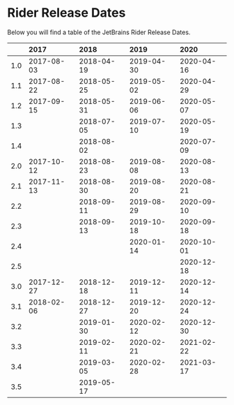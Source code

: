 # Rider Release Dates
Below you will find a table of the JetBrains Rider Release Dates.

|     | 2017       | 2018       | 2019       | 2020       |
|----:|:-----------|:-----------|:-----------|:-----------|
| 1.0 | 2017-08-03 | 2018-04-19 | 2019-04-30 | 2020-04-16 |
| 1.1 | 2017-08-22 | 2018-05-25 | 2019-05-02 | 2020-04-29 |
| 1.2 | 2017-09-15 | 2018-05-31 | 2019-06-06 | 2020-05-07 |
| 1.3 |            | 2018-07-05 | 2019-07-10 | 2020-05-19 |
| 1.4 |            | 2018-08-02 |            | 2020-07-09 |
| 2.0 | 2017-10-12 | 2018-08-23 | 2019-08-08 | 2020-08-13 |
| 2.1 | 2017-11-13 | 2018-08-30 | 2019-08-20 | 2020-08-21 |
| 2.2 |            | 2018-09-11 | 2019-08-29 | 2020-09-10 |
| 2.3 |            | 2018-09-13 | 2019-10-18 | 2020-09-18 |
| 2.4 |            |            | 2020-01-14 | 2020-10-01 |
| 2.5 |            |            |            | 2020-12-18 |
| 3.0 | 2017-12-27 | 2018-12-18 | 2019-12-11 | 2020-12-14 |
| 3.1 | 2018-02-06 | 2018-12-27 | 2019-12-20 | 2020-12-24 |
| 3.2 |            | 2019-01-30 | 2020-02-12 | 2020-12-30 |
| 3.3 |            | 2019-02-11 | 2020-02-21 | 2021-02-22 |
| 3.4 |            | 2019-03-05 | 2020-02-28 | 2021-03-17 |
| 3.5 |            | 2019-05-17 |            |            |